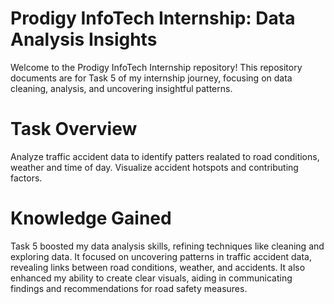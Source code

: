 # Prodigy InfoTech Internship: Data Analysis Insights
Welcome to the Prodigy InfoTech Internship repository! This repository documents are for Task 5 of my internship journey, focusing on data cleaning, analysis, and uncovering insightful patterns.

# Task Overview
Analyze traffic accident data to identify patters realated to road conditions, weather and time of day. Visualize accident hotspots and contributing factors.

# Knowledge Gained
Task 5 boosted my data analysis skills, refining techniques like cleaning and exploring data. It focused on uncovering patterns in traffic accident data, revealing links between road conditions, weather, and accidents. It also enhanced my ability to create clear visuals, aiding in communicating findings and recommendations for road safety measures.
